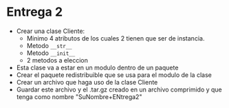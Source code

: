 # Entrega 2

- Crear una clase Cliente:
  - Minimo 4 atributos de los cuales 2 tienen que ser de instancia.
  - Metodo `__str__`
  - Metodo `__init__`
  - 2 metodos a eleccion
- Esta clase va a estar en un modulo dentro de un paquete
- Crear el paquete redistribuible que se usa para el modulo de la clase
- Crear un archivo que haga uso de la clase Cliente
- Guardar este archivo y el .tar.gz creado en un archivo comprimido y que tenga como nombre "SuNombre+ENtrega2"
